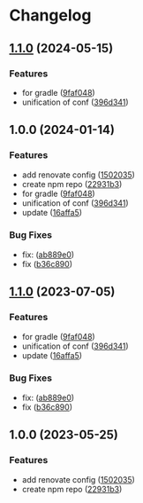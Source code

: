 # Changelog

## [1.1.0](https://github.com/shiron-dev/renovate-config/compare/v1.0.0...v1.1.0) (2024-05-15)


### Features

* for gradle ([9faf048](https://github.com/shiron-dev/renovate-config/commit/9faf0482fd3d43d291f14ee65ece9f67156c0bf6))
* unification of conf ([396d341](https://github.com/shiron-dev/renovate-config/commit/396d34181ac1fd21609dcc25652eb6df4a2b6f09))

## 1.0.0 (2024-01-14)


### Features

* add renovate config ([1502035](https://github.com/shiron-dev/renovate-config/commit/15020354b791314785cf1dd8fe6a6e7fda520c10))
* create npm repo ([22931b3](https://github.com/shiron-dev/renovate-config/commit/22931b39f0a94802103a1cb878a7f71035169b95))
* for gradle ([9faf048](https://github.com/shiron-dev/renovate-config/commit/9faf0482fd3d43d291f14ee65ece9f67156c0bf6))
* unification of conf ([396d341](https://github.com/shiron-dev/renovate-config/commit/396d34181ac1fd21609dcc25652eb6df4a2b6f09))
* update ([16affa5](https://github.com/shiron-dev/renovate-config/commit/16affa5bc239acf7ab2a9743cc38a4af665d3fca))


### Bug Fixes

* fix:  ([ab889e0](https://github.com/shiron-dev/renovate-config/commit/ab889e01865832b98f485dc8db12a6bc68752b96))
* fix ([b36c890](https://github.com/shiron-dev/renovate-config/commit/b36c8909e7f146089aa424d64344ff0bac0e08f4))

## [1.1.0](https://github.com/shiron4710/renovate-config/compare/v1.0.0...v1.1.0) (2023-07-05)


### Features

* for gradle ([9faf048](https://github.com/shiron4710/renovate-config/commit/9faf0482fd3d43d291f14ee65ece9f67156c0bf6))
* unification of conf ([396d341](https://github.com/shiron4710/renovate-config/commit/396d34181ac1fd21609dcc25652eb6df4a2b6f09))
* update ([16affa5](https://github.com/shiron4710/renovate-config/commit/16affa5bc239acf7ab2a9743cc38a4af665d3fca))


### Bug Fixes

* fix:  ([ab889e0](https://github.com/shiron4710/renovate-config/commit/ab889e01865832b98f485dc8db12a6bc68752b96))
* fix ([b36c890](https://github.com/shiron4710/renovate-config/commit/b36c8909e7f146089aa424d64344ff0bac0e08f4))

## 1.0.0 (2023-05-25)


### Features

* add renovate config ([1502035](https://github.com/shiron4710/renovate-config/commit/15020354b791314785cf1dd8fe6a6e7fda520c10))
* create npm repo ([22931b3](https://github.com/shiron4710/renovate-config/commit/22931b39f0a94802103a1cb878a7f71035169b95))
